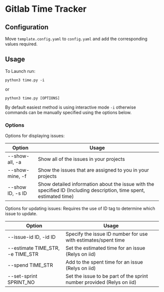 # Gitlab Time Tracker

## Configuration
Move `template.config.yaml` to `config.yaml` and add the corresponding values required.

## Usage
To Launch run:
```
python3 time.py -i
```
or
```
python3 time.py [OPTIONS]
```

By default easiest method is using interactive mode `-i` otherwise commands can be manually specified using the options below.

### Options

Options for displaying issues:

| Option | Usage |
|--------|-------|
| --show-all, -a | Show all of the issues in your projects |
| --show-mine, -f | Show the issues that are assigned to you in your projects |
| --show ID, -s ID | Show detailed information about the issue with the specified ID (Including description, time spent, estimated time) |

Options for updating issues: Requires the use of ID tag to determine which issue to update.

| Option | Usage |
|--------|-------|
| --issue-id ID, -id ID | Specify the issue ID number for use with estimates/spent time |
| --estimate TIME_STR, -e TIME_STR | Set the estimated time for an issue (Relys on iid) |
| --spend TIME_STR | Add to the spent time for an issue (Relys on iid) |
| --set-sprint SPRINT_NO | Set the issue to be part of the sprint number provided (Relys on iid) |